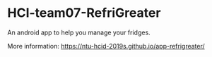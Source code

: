 # HCI-team07-RefriGreater

An android app to help you manage your fridges.

More information: https://ntu-hcid-2019s.github.io/app-refrigreater/
